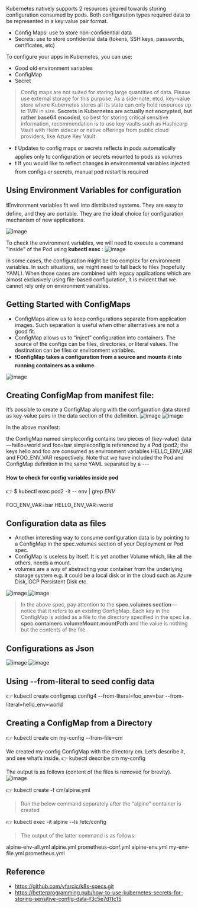 Kubernetes natively supports 2 resources geared towards storing configuration consumed by pods. Both configuration types required data to be represented in a key:value pair format.
- Config Maps: use to store non-confidential data
- Secrets: use to store confidential data (tokens, SSH keys, passwords, certificates, etc)

To configure your apps in Kubernetes, you can use:
- Good old environment variables
- ConfigMap
- Secret

> Config maps are not suited for storing large quantities of data. Please use external storage for this purpose. As a side-note, etcd, key-value store where Kubernetes stores all its state can only hold resources up to 1MN in size.
**Secrets in Kubernetes are actually not encrypted, but rather base64 encoded**, so best for storing critical sensitive information, recommendation is to use key vaults such as Hashicorp Vault with Helm sidecar or native offerings from public cloud providers, like Azure Key Vault.

- ❗ Updates to config maps or secrets reflects in pods automatically applies only to configuration or secrets mounted to pods as volumes
- ❗ If you would like to reflect changes in environmental variables injected from configs or secrets, manual pod restart is required

## Using Environment Variables for configuration
❗Environment variables fit well into distributed systems. They are easy to define, and they are portable. They are the ideal choice for configuration mechanism of new applications.

![image](https://user-images.githubusercontent.com/33947539/141255772-7751813a-6a65-4378-9ac3-4a86a0ab8c4f.png)

To check the environment variables, we will need to execute a command "inside" of the Pod using **kubectl exec** :
![image](https://user-images.githubusercontent.com/33947539/141256217-a4b29421-ae5e-48e8-a756-1585702c954e.png)

in some cases, the configuration might be too complex for environment variables. In such situations, we might need to fall back to files (hopefully YAML). When those cases are combined with legacy applications which are almost exclusively using file-based configuration, it is evident that we cannot rely only on environment variables.

## Getting Started with ConfigMaps
- ConfigMaps allow us to keep configurations separate from application images. Such separation is useful when other alternatives are not a good fit.
- ConfigMap allows us to “inject” configuration into containers. The source of the configs can be files, directories, or literal values. The destination can be files or environment variables.
- ❗**ConfigMap takes a configuration from a source and mounts it into running containers as a volume.**

![image](https://user-images.githubusercontent.com/33947539/141256711-d8e82684-e3f8-44de-9727-0f5faefa4b04.png)

## Creating ConfigMap from manifest file:
It’s possible to create a ConfigMap along with the configuration data stored as key-value pairs in the data section of the definition.
![image](https://user-images.githubusercontent.com/33947539/141665850-4cbc8d31-b8ea-44d7-ae08-dc499af98c05.png)
![image](https://user-images.githubusercontent.com/33947539/141665864-50f4162b-5d7f-46b3-a853-1dd56eddb7c1.png)

In the above manifest:

the ConfigMap named simpleconfig contains two pieces of (key-value) data — hello=world and foo=bar
simpleconfig is referenced by a Pod (pod2; the keys hello and foo are consumed as environment variables HELLO_ENV_VAR and FOO_ENV_VAR respectively.
Note that we have included the Pod and ConfigMap definition in the same YAML separated by a ---

#### How to check for config variables inside pod
:point_right: $ kubectl exec pod2 -it -- env | grep _ENV_

FOO_ENV_VAR=bar
HELLO_ENV_VAR=world


## Configuration data as files
- Another interesting way to consume configuration data is by pointing to a ConfigMap in the spec.volumes section of your Deployment or Pod spec.
- ConfigMap is useless by itself. It is yet another Volume which, like all the others, needs a mount.
- volumes are a way of abstracting your container from the underlying storage system e.g. it could be a local disk or in the cloud such as Azure Disk, GCP Persistent Disk etc.

![image](https://user-images.githubusercontent.com/33947539/141666673-f7a9f18e-68bd-4f31-8521-2e78191b870c.png)
![image](https://user-images.githubusercontent.com/33947539/141666693-8cfd6e7c-3820-4417-8a3f-2297392f7593.png)

> In the above spec, pay attention to the **spec.volumes section** — notice that it refers to an existing ConfigMap. 
> Each key in the ConfigMap is added as a file to the directory specified in the spec **i.e. spec.containers.volumeMount.mountPath** and the value is nothing but the contents of the file.

## Configurations as Json
![image](https://user-images.githubusercontent.com/33947539/141666965-87dfb82e-af47-4249-9192-ac222a3a87f4.png)
![image](https://user-images.githubusercontent.com/33947539/141666974-0f564739-21d3-45f3-b2eb-bfa226109799.png)

## Using --from-literal to seed config data
👉 kubectl create configmap config4 --from-literal=foo_env=bar --from-literal=hello_env=world

## Creating a ConfigMap from a Directory
👉 kubectl create cm my-config --from-file=cm

We created my-config ConfigMap with the directory cm. Let’s describe it, and see what’s inside.
👉 kubectl describe cm my-config

The output is as follows (content of the files is removed for brevity).
![image](https://user-images.githubusercontent.com/33947539/141667724-03198f15-aab3-49d9-84e6-e38db9f677a3.png)

👉 kubectl create -f cm/alpine.yml

> Run the below command separately after the "alpine" container is created

👉 kubectl exec -it alpine --ls /etc/config

> The output of the latter command is as follows:

alpine-env-all.yml alpine.yml      prometheus-conf.yml
alpine-env.yml     my-env-file.yml prometheus.yml

## Reference
- https://github.com/vfarcic/k8s-specs.git
- https://betterprogramming.pub/how-to-use-kubernetes-secrets-for-storing-sensitive-config-data-f3c5e7d11c15
